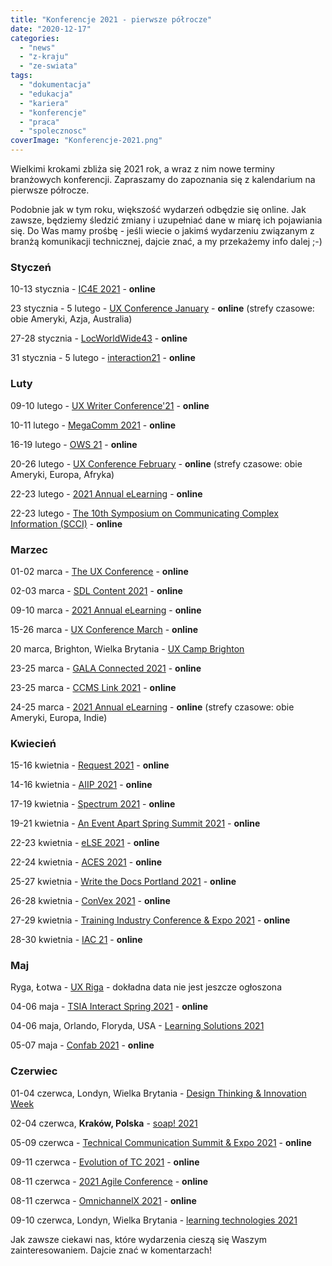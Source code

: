 ```yaml
---
title: "Konferencje 2021 - pierwsze półrocze"
date: "2020-12-17"
categories: 
  - "news"
  - "z-kraju"
  - "ze-swiata"
tags: 
  - "dokumentacja"
  - "edukacja"
  - "kariera"
  - "konferencje"
  - "praca"
  - "spolecznosc"
coverImage: "Konferencje-2021.png"
---
```


Wielkimi krokami zbliża się 2021 rok, a wraz z nim nowe terminy branżowych konferencji. Zapraszamy do zapoznania się z kalendarium na pierwsze półrocze.

Podobnie jak w tym roku, większość wydarzeń odbędzie się online. Jak zawsze, będziemy śledzić zmiany i uzupełniać dane w miarę ich pojawiania się. Do Was mamy prośbę - jeśli wiecie o jakimś wydarzeniu związanym z branżą komunikacji technicznej, dajcie znać, a my przekażemy info dalej ;-)

### Styczeń

10-13 stycznia - [IC4E 2021](http://www.ic4e.net/) - **online**

23 stycznia - 5 lutego - [UX Conference January](https://www.nngroup.com/training/january/) - **online** (strefy czasowe: obie Ameryki, Azja, Australia)

27-28 stycznia - [LocWorldWide43](https://locworld.com/) - **online**

31 stycznia - 5 lutego - [interaction21](https://interaction21.ixda.org/) - **online**

### Luty

09-10 lutego - [UX Writer Conference'21](https://uxwriterconference.com/) - **online**

10-11 lutego - [MegaComm 2021](https://megacomm.org/) - **online**

16-19 lutego - [OWS 21](https://www.iaop.org/summit) - **online**

20-26 lutego - [UX Conference February](https://www.nngroup.com/training/february/) - **online** (strefy czasowe: obie Ameryki, Europa, Afryka)

22-23 lutego - [2021 Annual eLearning](https://www.itcnetwork.org/annual-conference-elearning) - **online**

22-23 lutego - [The 10th Symposium on Communicating Complex Information (SCCI)](https://scciannual.com/) - **online**

### Marzec

01-02 marca - [The UX Conference](https://theuxconf.com/) - **online**

02-03 marca - [SDL Content 2021](https://community.sdl.com/events-resources/resources/whats-new/c/e/690) - **online**

09-10 marca - [2021 Annual eLearning](https://www.itcnetwork.org/annual-conference-elearning) - **online**

15-26 marca - [UX Conference March](https://www.nngroup.com/ux-conference/) - **online**

20 marca, Brighton, Wielka Brytania - [UX Camp Brighton](https://www.uxcampbrighton.org/)

23-25 marca - [GALA Connected 2021](https://www.gala-global.org/events/events-calendar/gala-connected-2021) - **online**

23-25 marca - [CCMS Link 2021](https://ccmslink2021.zohobackstage.com/virtual) - **online**

24-25 marca - [2021 Annual eLearning](https://www.itcnetwork.org/annual-conference-elearning) - **online** (strefy czasowe: obie Ameryki, Europa, Indie)

### Kwiecień

15-16 kwietnia - [Request 2021](https://2020.request.pl/) - **online** 

14-16 kwietnia - [AIIP 2021](https://www.aiip.org/conference) - **online**

17-19 kwietnia - [Spectrum 2021](https://stc-rochester.org/spectrum-conference/) - **online**

19-21 kwietnia - [An Event Apart Spring Summit 2021](https://aneventapart.com/event/spring-summit-2021) - **online**

22-23 kwietnia - [eLSE 2021](https://www.elseconference.eu/) - **online**

22-24 kwietnia - [ACES 2021](https://aceseditors.org/conference) - **online**

25-27 kwietnia - [Write the Docs Portland 2021](https://www.writethedocs.org/conf/portland/2021/) - **online**

26-28 kwietnia - [ConVex 2021](https://convex.infomanagementcenter.com/) - **online**

27-29 kwietnia - [Training Industry Conference & Expo 2021](https://tice.trainingindustry.com/event/4a7b6d02-b77b-410d-a16f-54db9121173e/summary?environment=P2&5S%2CM3%2C4a7b6d02-b77b-410d-a16f-54db9121173e=) - **online**

28-30 kwietnia - [IAC 21](http://www.theiaconference.com/) - **online**

### Maj

Ryga, Łotwa - [UX Riga](https://www.uxriga.com/) - dokładna data nie jest jeszcze ogłoszona

04-06 maja - [TSIA Interact Spring 2021](https://www.tsia.com/conference) - **online**

04-06 maja, Orlando, Floryda, USA - [Learning Solutions 2021](https://www.learningsolutionscon.com/)

05-07 maja - [Confab 2021](https://www.confabevents.com/) - **online**

### Czerwiec

01-04 czerwca, Londyn, Wielka Brytania - [Design Thinking & Innovation Week](https://futurelondonacademy.co.uk/en/course/design-thinking-and-innovation)

02-04 czerwca, **Kraków, Polska** - [soap! 2021](http://soapconf.com/)

05-09 czerwca - [Technical Communication Summit & Expo 2021](https://summit.stc.org/) - **online**

09-11 czerwca - [Evolution of TC 2021](https://evolution-of-tc.com/) - **online**

08-11 czerwca - [2021 Agile Conference](https://agile-online.org/conference-2021) - **online**

08-11 czerwca - [OmnichannelX 2021](https://omnichannelx.digital/) - **online**

09-10 czerwca, Londyn, Wielka Brytania - [learning technologies 2021](https://www.learningtechnologies.co.uk/welcome)

Jak zawsze ciekawi nas, które wydarzenia cieszą się Waszym zainteresowaniem. Dajcie znać w komentarzach!
